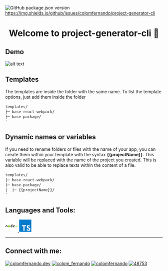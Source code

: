 
![GitHub package.json version](https://img.shields.io/github/package-json/v/colomfernando/project-generator-cli)
https://img.shields.io/github/issues/colomfernando/project-generator-cli
# <h1 align="center">Welcome to project-generator-cli 👋</h1>

## Demo

![alt text](https://github.com/colomfernando/project-generator-cli/blob/main/demo-project-generator.gif?raw=true)

## Templates

The templates are inside the folder with the same name. To list the template options, just add them inside the folder
```
templates/
├─ base-react-webpack/
├─ base-package/
`
```


## Dynamic names or variables

If you need to rename folders or files with the name of your app, you can create them within your template with the syntax **{{projectName}}**. This variable will be replaced with the name of the project you created. This is also valid to be able to replace texts within the content of a file.
```
templates/
├─ base-react-webpack/
├─ base-package/
│  ├─ {{projectName}}/
`
```


<h2 align="left">Languages and Tools:</h2>

<p align="left"> <a href="https://nodejs.org" target="_blank" rel="noreferrer"> <img src="https://raw.githubusercontent.com/devicons/devicon/master/icons/nodejs/nodejs-original-wordmark.svg" alt="nodejs" width="40" height="40"/> </a> <a href="https://www.typescriptlang.org/" target="_blank" rel="noreferrer"> <img src="https://raw.githubusercontent.com/devicons/devicon/master/icons/typescript/typescript-original.svg" alt="typescript" width="40" height="40"/> </a> </p>

----

<h2 align="left">Connect with me:</h2>
<p align="left">
<a href="https://colomfernando.dev" target="blank"><img align="center" src="https://raw.githubusercontent.com/rahuldkjain/github-profile-readme-generator/master/src/images/icons/Social/devto.svg" alt="colomfernando.dev" height="30" width="40" /></a>
<a href="https://twitter.com/colom_fernando" target="blank"><img align="center" src="https://raw.githubusercontent.com/rahuldkjain/github-profile-readme-generator/master/src/images/icons/Social/twitter.svg" alt="colom_fernando" height="30" width="40" /></a>
<a href="https://linkedin.com/in/colomfernando" target="blank"><img align="center" src="https://raw.githubusercontent.com/rahuldkjain/github-profile-readme-generator/master/src/images/icons/Social/linked-in-alt.svg" alt="colomfernando" height="30" width="40" /></a>
<a href="https://stackoverflow.com/users/8203033" target="blank"><img align="center" src="https://raw.githubusercontent.com/rahuldkjain/github-profile-readme-generator/master/src/images/icons/Social/stack-overflow.svg" alt="48753" height="30" width="40" /></a>
</p>
